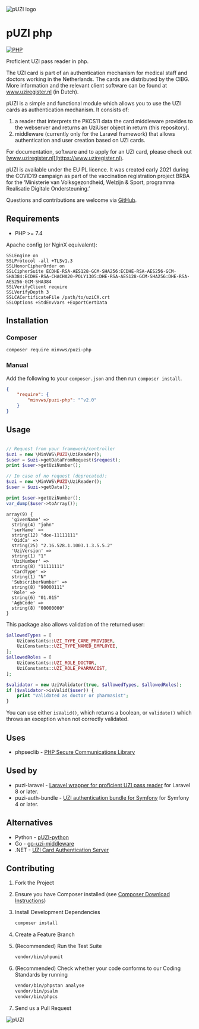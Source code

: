 ![pUZI logo](pUZI.svg "pUZI logo" )
# pUZI php

[![PHP](https://github.com/minvws/pUZI-php/actions/workflows/test.yml/badge.svg)](https://github.com/minvws/pUZI-php/actions/workflows/test.yml)

Proficient UZI pass reader in php.

The UZI card is part of an authentication mechanism for medical staff and doctors working in the Netherlands. The cards are distributed by the CIBG. More information and the relevant client software can be found at www.uziregister.nl (in Dutch).

pUZI is a simple and functional module which allows you to use the UZI cards as authentication mechanism. It consists of:

1. a reader that interprets the PKCS11 data the card middleware provides to the webserver and returns an UziUser object in return (this repository).
2. middleware (currently only for the Laravel framework) that allows authentication and user creation based on UZI cards.

For documentation, software and to apply for an UZI card, please check out [www.uziregister.nl](https://www.uziregister.nl).

pUZI is available under the EU PL licence. It was created early 2021 during the COVID19 campaign as part of the vaccination registration project BRBA for the ‘Ministerie van Volksgezondheid, Welzijn & Sport, programma Realisatie Digitale Ondersteuning.’

Questions and contributions are welcome via [GitHub](https://github.com/minvws/pUZI-php/issues).

## Requirements

* PHP >= 7.4

Apache config (or NginX equivalent):
```apacheconf
SSLEngine on
SSLProtocol -all +TLSv1.3
SSLHonorCipherOrder on
SSLCipherSuite ECDHE-RSA-AES128-GCM-SHA256:ECDHE-RSA-AES256-GCM-SHA384:ECDHE-RSA-CHACHA20-POLY1305:DHE-RSA-AES128-GCM-SHA256:DHE-RSA-AES256-GCM-SHA384
SSLVerifyClient require
SSLVerifyDepth 3
SSLCACertificateFile /path/to/uziCA.crt
SSLOptions +StdEnvVars +ExportCertData
```

## Installation

### Composer

```sh
composer require minvws/puzi-php
```

### Manual

Add the following to your `composer.json` and then run `composer install`.

```json
{
    "require": {
        "minvws/puzi-php": "^v2.0"
    }
}
```

## Usage

```php

// Request from your framework/controller
$uzi = new \MinVWS\PUZI\UziReader();
$user = $uzi->getDataFromRequest($request);
print $user->getUziNumber();

// In case of no request (deprecated):
$uzi = new \MinVWS\PUZI\UziReader();
$user = $uzi->getData();

print $user->getUziNumber();
var_dump($user->toArray());
```

```text
array(9) {
  'givenName' =>
  string(4) "john"
  'surName' =>
  string(12) "doe-11111111"
  'OidCa' =>
  string(25) "2.16.528.1.1003.1.3.5.5.2"
  'UziVersion' =>
  string(1) "1"
  'UziNumber' =>
  string(8) "11111111"
  'CardType' =>
  string(1) "N"
  'SubscriberNumber' =>
  string(8) "90000111"
  'Role' =>
  string(6) "01.015"
  'AgbCode' =>
  string(8) "00000000"
}
```

This package also allows validation of the returned user:

```php
$allowedTypes = [
    UziConstants::UZI_TYPE_CARE_PROVIDER,
    UziConstants::UZI_TYPE_NAMED_EMPLOYEE,
];
$allowedRoles = [
    UziConstants::UZI_ROLE_DOCTOR,    
    UziConstants::UZI_ROLE_PHARMACIST,    
];

$validator = new UziValidator(true, $allowedTypes, $allowedRoles);
if ($validator->isValid($user)) {
    print "Validated as doctor or pharmasist";
}
```

You can use either `isValid()`, which returns a boolean, or `validate()` which throws an exception when 
not correctly validated.

## Uses

* phpseclib - [PHP Secure Communications Library](https://phpseclib.com/)

## Used by

* puzi-laravel - [Laravel wrapper for proficient UZI pass reader](https://github.com/minvws/pUZI-laravel) for Laravel 8 or later.
* puzi-auth-bundle - [UZI authentication bundle for Symfony](https://github.com/minvws/puzi-auth-bundle) for Symfony 4 or later.

## Alternatives

* Python - [pUZI-python](https://github.com/minvws/pUZI-python)
* Go - [go-uzi-middleware](https://github.com/minvws/go-uzi-middleware)
* .NET - [UZI Card Authentication Server](https://github.com/hiddehs/UZI-Card-Authentication)

## Contributing

1. Fork the Project

2. Ensure you have Composer installed (see [Composer Download Instructions](https://getcomposer.org/download/))

3. Install Development Dependencies

    ```sh
    composer install
    ```

4. Create a Feature Branch

5. (Recommended) Run the Test Suite

    ```sh
    vendor/bin/phpunit
    ```
   
6. (Recommended) Check whether your code conforms to our Coding Standards by running

    ```sh
    vendor/bin/phpstan analyse
    vendor/bin/psalm
    vendor/bin/phpcs
    ```

7. Send us a Pull Request
   
![pUZI](pUZI-hidden.svg "pUZI")

